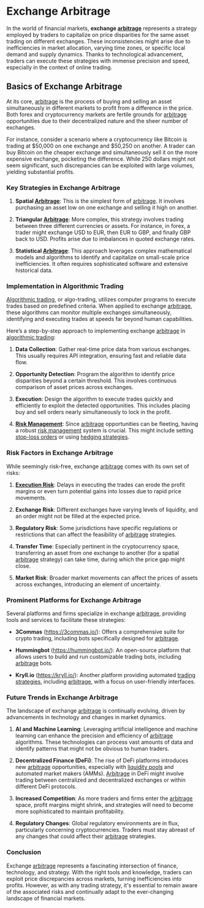 # Exchange Arbitrage

In the world of financial markets, **exchange [arbitrage](../a/arbitrage.md)** represents a strategy employed by traders to capitalize on price disparities for the same asset trading on different exchanges. These inconsistencies might arise due to inefficiencies in market allocation, varying time zones, or specific local demand and supply dynamics. Thanks to technological advancement, traders can execute these strategies with immense precision and speed, especially in the context of online trading.

## Basics of Exchange Arbitrage

At its core, [arbitrage](../a/arbitrage.md) is the process of buying and selling an asset simultaneously in different markets to profit from a difference in the price. Both forex and cryptocurrency markets are fertile grounds for [arbitrage](../a/arbitrage.md) opportunities due to their decentralized nature and the sheer number of exchanges.

For instance, consider a scenario where a cryptocurrency like Bitcoin is trading at $50,000 on one exchange and $50,250 on another. A trader can buy Bitcoin on the cheaper exchange and simultaneously sell it on the more expensive exchange, pocketing the difference. While 250 dollars might not seem significant, such discrepancies can be exploited with large volumes, yielding substantial profits.

### Key Strategies in Exchange Arbitrage

1. **Spatial [Arbitrage](../a/arbitrage.md)**: This is the simplest form of [arbitrage](../a/arbitrage.md). It involves purchasing an asset low on one exchange and selling it high on another.
   
2. **Triangular [Arbitrage](../a/arbitrage.md)**: More complex, this strategy involves trading between three different currencies or assets. For instance, in forex, a trader might exchange USD to EUR, then EUR to GBP, and finally GBP back to USD. Profits arise due to imbalances in quoted exchange rates.

3. **Statistical [Arbitrage](../a/arbitrage.md)**: This approach leverages complex mathematical models and algorithms to identify and capitalize on small-scale price inefficiencies. It often requires sophisticated software and extensive historical data.

### Implementation in Algorithmic Trading

[Algorithmic trading](../a/algorithmic_trading.md), or algo-trading, utilizes computer programs to execute trades based on predefined criteria. When applied to exchange [arbitrage](../a/arbitrage.md), these algorithms can monitor multiple exchanges simultaneously, identifying and executing trades at speeds far beyond human capabilities.

Here’s a step-by-step approach to implementing exchange [arbitrage](../a/arbitrage.md) in [algorithmic trading](../a/algorithmic_trading.md):

1. **Data Collection**: Gather real-time price data from various exchanges. This usually requires API integration, ensuring fast and reliable data flow.

2. **Opportunity Detection**: Program the algorithm to identify price disparities beyond a certain threshold. This involves continuous comparison of asset prices across exchanges.

3. **Execution**: Design the algorithm to execute trades quickly and efficiently to exploit the detected opportunities. This includes placing buy and sell orders nearly simultaneously to lock in the profit.

4. **[Risk Management](../r/risk_management.md)**: Since [arbitrage](../a/arbitrage.md) opportunities can be fleeting, having a robust [risk management](../r/risk_management.md) system is crucial. This might include setting [stop-loss orders](../s/stop-loss_orders.md) or using [hedging strategies](../h/hedging_strategies.md).

### Risk Factors in Exchange Arbitrage

While seemingly risk-free, exchange [arbitrage](../a/arbitrage.md) comes with its own set of risks:

1. **[Execution Risk](../e/execution_risk.md)**: Delays in executing the trades can erode the profit margins or even turn potential gains into losses due to rapid price movements.

2. **Exchange Risk**: Different exchanges have varying levels of liquidity, and an order might not be filled at the expected price.

3. **Regulatory Risk**: Some jurisdictions have specific regulations or restrictions that can affect the feasibility of [arbitrage](../a/arbitrage.md) strategies.

4. **Transfer Time**: Especially pertinent in the cryptocurrency space, transferring an asset from one exchange to another (for a spatial [arbitrage](../a/arbitrage.md) strategy) can take time, during which the price gap might close.

5. **Market Risk**: Broader market movements can affect the prices of assets across exchanges, introducing an element of uncertainty.

### Prominent Platforms for Exchange Arbitrage

Several platforms and firms specialize in exchange [arbitrage](../a/arbitrage.md), providing tools and services to facilitate these strategies:

- **3Commas** (https://3commas.io/): Offers a comprehensive suite for crypto trading, including bots specifically designed for [arbitrage](../a/arbitrage.md).
  
- **Hummingbot** (https://hummingbot.io/): An open-source platform that allows users to build and run customizable trading bots, including [arbitrage](../a/arbitrage.md) bots.

- **Kryll.io** (https://kryll.io/): Another platform providing automated [trading strategies](../t/trading_strategies.md), including [arbitrage](../a/arbitrage.md), with a focus on user-friendly interfaces.

### Future Trends in Exchange Arbitrage

The landscape of exchange [arbitrage](../a/arbitrage.md) is continually evolving, driven by advancements in technology and changes in market dynamics. 

1. **AI and Machine Learning**: Leveraging artificial intelligence and machine learning can enhance the precision and efficiency of [arbitrage](../a/arbitrage.md) algorithms. These technologies can process vast amounts of data and identify patterns that might not be obvious to human traders.

2. **Decentralized Finance (DeFi)**: The rise of DeFi platforms introduces new [arbitrage](../a/arbitrage.md) opportunities, especially with [liquidity pools](../l/liquidity_pools.md) and automated market makers (AMMs). [Arbitrage](../a/arbitrage.md) in DeFi might involve trading between centralized and decentralized exchanges or within different DeFi protocols.

3. **Increased Competition**: As more traders and firms enter the [arbitrage](../a/arbitrage.md) space, profit margins might shrink, and strategies will need to become more sophisticated to maintain profitability.

4. **Regulatory Changes**: Global regulatory environments are in flux, particularly concerning cryptocurrencies. Traders must stay abreast of any changes that could affect their [arbitrage](../a/arbitrage.md) strategies.

### Conclusion

Exchange [arbitrage](../a/arbitrage.md) represents a fascinating intersection of finance, technology, and strategy. With the right tools and knowledge, traders can exploit price discrepancies across markets, turning inefficiencies into profits. However, as with any trading strategy, it's essential to remain aware of the associated risks and continually adapt to the ever-changing landscape of financial markets.
